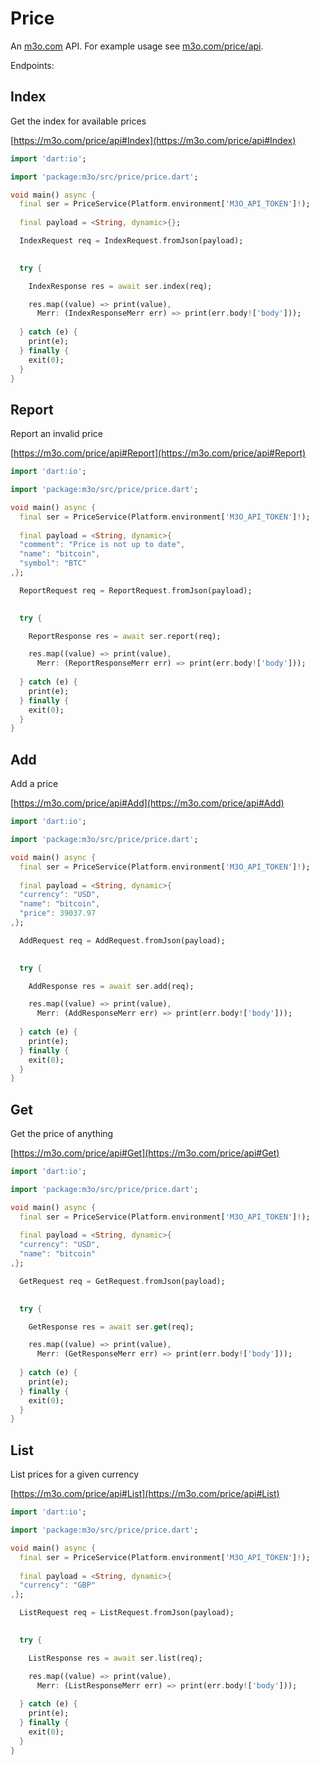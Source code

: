 # Price

An [m3o.com](https://m3o.com) API. For example usage see [m3o.com/price/api](https://m3o.com/price/api).

Endpoints:

## Index

Get the index for available prices


[https://m3o.com/price/api#Index](https://m3o.com/price/api#Index)

```dart
import 'dart:io';

import 'package:m3o/src/price/price.dart';

void main() async {
  final ser = PriceService(Platform.environment['M3O_API_TOKEN']!);
 
  final payload = <String, dynamic>{};

  IndexRequest req = IndexRequest.fromJson(payload);

  
  try {

	IndexResponse res = await ser.index(req);

    res.map((value) => print(value),
	  Merr: (IndexResponseMerr err) => print(err.body!['body']));	
  
  } catch (e) {
    print(e);
  } finally {
    exit(0);
  }
}
```
## Report

Report an invalid price


[https://m3o.com/price/api#Report](https://m3o.com/price/api#Report)

```dart
import 'dart:io';

import 'package:m3o/src/price/price.dart';

void main() async {
  final ser = PriceService(Platform.environment['M3O_API_TOKEN']!);
 
  final payload = <String, dynamic>{
  "comment": "Price is not up to date",
  "name": "bitcoin",
  "symbol": "BTC"
,};

  ReportRequest req = ReportRequest.fromJson(payload);

  
  try {

	ReportResponse res = await ser.report(req);

    res.map((value) => print(value),
	  Merr: (ReportResponseMerr err) => print(err.body!['body']));	
  
  } catch (e) {
    print(e);
  } finally {
    exit(0);
  }
}
```
## Add

Add a price


[https://m3o.com/price/api#Add](https://m3o.com/price/api#Add)

```dart
import 'dart:io';

import 'package:m3o/src/price/price.dart';

void main() async {
  final ser = PriceService(Platform.environment['M3O_API_TOKEN']!);
 
  final payload = <String, dynamic>{
  "currency": "USD",
  "name": "bitcoin",
  "price": 39037.97
,};

  AddRequest req = AddRequest.fromJson(payload);

  
  try {

	AddResponse res = await ser.add(req);

    res.map((value) => print(value),
	  Merr: (AddResponseMerr err) => print(err.body!['body']));	
  
  } catch (e) {
    print(e);
  } finally {
    exit(0);
  }
}
```
## Get

Get the price of anything


[https://m3o.com/price/api#Get](https://m3o.com/price/api#Get)

```dart
import 'dart:io';

import 'package:m3o/src/price/price.dart';

void main() async {
  final ser = PriceService(Platform.environment['M3O_API_TOKEN']!);
 
  final payload = <String, dynamic>{
  "currency": "USD",
  "name": "bitcoin"
,};

  GetRequest req = GetRequest.fromJson(payload);

  
  try {

	GetResponse res = await ser.get(req);

    res.map((value) => print(value),
	  Merr: (GetResponseMerr err) => print(err.body!['body']));	
  
  } catch (e) {
    print(e);
  } finally {
    exit(0);
  }
}
```
## List

List prices for a given currency


[https://m3o.com/price/api#List](https://m3o.com/price/api#List)

```dart
import 'dart:io';

import 'package:m3o/src/price/price.dart';

void main() async {
  final ser = PriceService(Platform.environment['M3O_API_TOKEN']!);
 
  final payload = <String, dynamic>{
  "currency": "GBP"
,};

  ListRequest req = ListRequest.fromJson(payload);

  
  try {

	ListResponse res = await ser.list(req);

    res.map((value) => print(value),
	  Merr: (ListResponseMerr err) => print(err.body!['body']));	
  
  } catch (e) {
    print(e);
  } finally {
    exit(0);
  }
}
```
